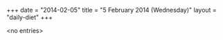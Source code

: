 +++
date = "2014-02-05"
title = "5 February 2014 (Wednesday)"
layout = "daily-diet"
+++

\<no entries\>